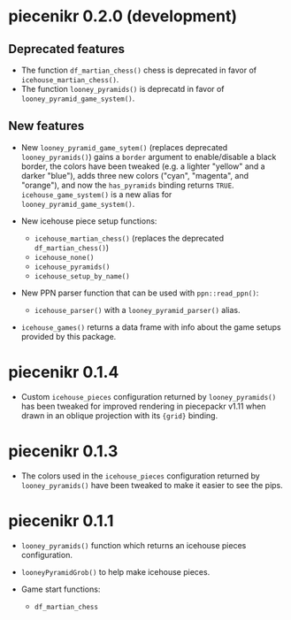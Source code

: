 piecenikr 0.2.0 (development)
=============================

Deprecated features
-------------------

* The function `df_martian_chess()` chess is deprecated in favor of `icehouse_martian_chess()`.
* The function `looney_pyramids()` is deprecatd in favor of `looney_pyramid_game_system()`.

New features
------------

* New `looney_pyramid_game_sytem()` (replaces deprecated `looney_pyramids()`)
  gains a `border` argument to enable/disable a black border,
  the colors have been tweaked (e.g. a lighter "yellow" and a darker "blue"),
  adds three new colors ("cyan", "magenta", and "orange"),
  and now the `has_pyramids` binding returns `TRUE`.
  `icehouse_game_system()` is a new alias for `looney_pyramid_game_system()`.
* New icehouse piece setup functions:

  - `icehouse_martian_chess()` (replaces the deprecated `df_martian_chess()`)
  - `icehouse_none()`
  - `icehouse_pyramids()`
  - `icehouse_setup_by_name()`

* New PPN parser function that can be used with `ppn::read_ppn()`:

  - `icehouse_parser()` with a `looney_pyramid_parser()` alias.

* `icehouse_games()` returns a data frame with info about the game
  setups provided by this package.

piecenikr 0.1.4
===============

* Custom ``icehouse_pieces`` configuration returned by ``looney_pyramids()``
  has been tweaked for improved rendering in piecepackr v1.11
  when drawn in an oblique projection with its `{grid}` binding.

piecenikr 0.1.3
===============

* The colors used in the ``icehouse_pieces`` configuration returned by ``looney_pyramids()``
  have been tweaked to make it easier to see the pips.

piecenikr 0.1.1
================

* ``looney_pyramids()`` function which returns an icehouse pieces configuration.
* ``looneyPyramidGrob()`` to help make icehouse pieces.
* Game start functions:

  - ``df_martian_chess``
